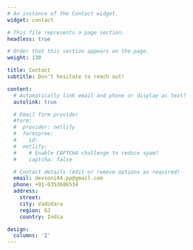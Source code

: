 ```yaml
---
# An instance of the Contact widget.
widget: contact

# This file represents a page section.
headless: true

# Order that this section appears on the page.
weight: 130

title: Contact
subtitle: Don't hesitate to reach out!

content:
  # Automatically link email and phone or display as text?
  autolink: true

  # Email form provider
  #form:
  #  provider: netlify
  #  formspree:
  #    id:
  #  netlify:
  #    # Enable CAPTCHA challenge to reduce spam?
  #    captcha: false

  # Contact details (edit or remove options as required)
  email: devsoni44.pp@gmail.com
  phone: +91-6353686534
  address:
    street:
    city: Vadodara
    region: GJ
    country: India

design:
  columns: '2'
---
```


